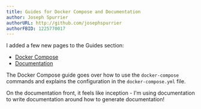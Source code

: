 ```yaml
---
title: Guides for Docker Compose and Documentation
author: Joseph Spurrier
authorURL: http://github.com/josephspurrier
authorFBID: 1225770017
---
```


I added a few new pages to the Guides section:

- [Docker Compose](https://josephspurrier.github.io/gomithrilapp/docs/docker-compose)
- [Documentation](https://josephspurrier.github.io/gomithrilapp/docs/documentation)

The Docker Compose guide goes over how to use the `docker-compose` commands and explains the configuration in the `docker-compose.yml` file.

On the documentation front, it feels like inception - I'm using documentation to write documentation around how to generate documentation!

<!--truncate-->